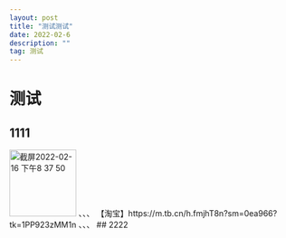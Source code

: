 ```yaml
---
layout: post
title: "测试测试"
date: 2022-02-6 
description: ""
tag: 测试
---
```


# 测试
## 1111
<img width="118" alt="截屏2022-02-16 下午8 37 50" src="https://user-images.githubusercontent.com/85718974/154265988-4d7e3d30-f778-4bc0-9c15-db4e2f46fb91.png">
、、、
【淘宝】https://m.tb.cn/h.fmjhT8n?sm=0ea966?tk=1PP923zMM1n
、、、
## 2222

